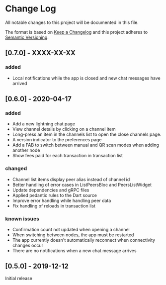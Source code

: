# Change Log

All notable changes to this project will be documented in this file.

The format is based on [Keep a Changelog](http://keepachangelog.com/)
and this project adheres to [Semantic Versioning](http://semver.org/).

## [0.7.0] - XXXX-XX-XX

### added

- Local notifications while the app is closed and new chat messages have arrived

## [0.6.0] - 2020-04-17

### added

- Add a new lightning chat page
- View channel details by clicking on a channel item
- Long-press an item in the channels list to open the close channels page.
- A version indicator to the preferences page
- Add a FAB to switch between manual and QR scan modes when adding another node
- Show fees paid for each transaction in transaction list

### changed

- Channel list items display peer alias instead of channel id
- Better handling of error cases in ListPeersBloc and PeersListWidget
- Update dependencies and gRPC files
- Applied pedantic rules to the Dart source
- Improve error handling while handling peer data
- Fix handling of reloads in transaction list

### known issues

- Confirmation count not updated when opening a channel
- When switching between nodes, the app must be restarted
- The app currently doesn't automatically reconnect when connectivity changes occur
- There are no notifications when a new chat message arrives

## [0.5.0] - 2019-12-12

Initial release

